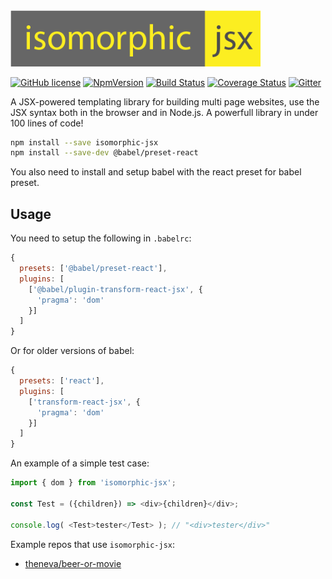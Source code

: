 <img width="400px" src="https://github.com/TheKnarf/isomorphic-jsx/raw/master/logo/logo.png">

[![GitHub license](https://img.shields.io/badge/license-MIT-blue.svg)](https://github.com/TheKnarf/isomorphic-jsx/blob/master/LICENSE) [![NpmVersion](https://img.shields.io/npm/v/isomorphic-jsx.svg)](https://www.npmjs.com/package/isomorphic-jsx) [![Build Status](https://travis-ci.org/TheKnarf/isomorphic-jsx.svg?branch=master)](https://travis-ci.org/TheKnarf/isomorphic-jsx) [![Coverage Status](https://coveralls.io/repos/github/TheKnarf/isomorphic-jsx/badge.svg?branch=master)](https://coveralls.io/github/TheKnarf/isomorphic-jsx?branch=master) [![Gitter](https://img.shields.io/gitter/room/nwjs/nw.js.svg)](https://gitter.im/isomorphic-jsx/Lobby?source=orgpage)

A JSX-powered templating library for building multi page websites,
use the JSX syntax both in the browser and in Node.js.
A powerfull library in under 100 lines of code!

```sh
npm install --save isomorphic-jsx
npm install --save-dev @babel/preset-react
```

You also need to install and setup babel with the react preset for babel preset.

## Usage

You need to setup the following in `.babelrc`:

```js
{
  presets: ['@babel/preset-react'],
  plugins: [
    ['@babel/plugin-transform-react-jsx', {
      'pragma': 'dom'
    }]
  ]
}
```

Or for older versions of babel:
```js
{
  presets: ['react'],
  plugins: [
    ['transform-react-jsx', {
      'pragma': 'dom'
    }]
  ]
}
```

An example of a simple test case:

```js
import { dom } from 'isomorphic-jsx';

const Test = ({children}) => <div>{children}</div>;

console.log( <Test>tester</Test> ); // "<div>tester</div>"
```

Example repos that use `isomorphic-jsx`:

- [theneva/beer-or-movie](https://github.com/theneva/beer-or-movie)
